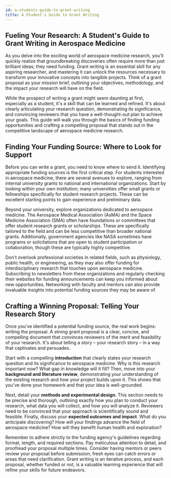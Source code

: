 ```yaml
---
id: a-students-guide-to-grant-writing
title: A Student's Guide to Grant Writing
---
```


## Fueling Your Research: A Student's Guide to Grant Writing in Aerospace Medicine

As you delve into the exciting world of aerospace medicine research, you'll quickly realize that groundbreaking discoveries often require more than just brilliant ideas; they need funding. Grant writing is an essential skill for any aspiring researcher, and mastering it can unlock the resources necessary to transform your innovative concepts into tangible projects. Think of a grant proposal as your mission brief, outlining your objectives, methodology, and the impact your research will have on the field.

While the prospect of writing a grant might seem daunting at first, especially as a student, it's a skill that can be learned and refined. It's about clearly articulating your research question, demonstrating its significance, and convincing reviewers that you have a well-thought-out plan to achieve your goals. This guide will walk you through the basics of finding funding opportunities and crafting a compelling proposal that stands out in the competitive landscape of aerospace medicine research.

## Finding Your Funding Source: Where to Look for Support

Before you can write a grant, you need to know where to send it. Identifying appropriate funding sources is the first critical step. For students interested in aerospace medicine, there are several avenues to explore, ranging from internal university grants to national and international organizations. Start by looking within your own institution; many universities offer small grants or fellowships specifically for student research projects. These can be excellent starting points to gain experience and preliminary data.

Beyond your university, explore organizations dedicated to aerospace medicine. The Aerospace Medical Association (AsMA) and the Space Medicine Association (SMA) often have foundations or committees that offer student research grants or scholarships. These are specifically tailored to the field and can be less competitive than broader national grants. Additionally, government agencies like NASA sometimes have programs or solicitations that are open to student participation or collaboration, though these are typically highly competitive.

Don't overlook professional societies in related fields, such as physiology, public health, or engineering, as they may also offer funding for interdisciplinary research that touches upon aerospace medicine. Subscribing to newsletters from these organizations and regularly checking their websites for funding announcements can keep you informed about new opportunities. Networking with faculty and mentors can also provide invaluable insights into potential funding sources they may be aware of.

## Crafting a Winning Proposal: Telling Your Research Story

Once you've identified a potential funding source, the real work begins: writing the proposal. A strong grant proposal is a clear, concise, and compelling document that convinces reviewers of the merit and feasibility of your research. It's about telling a story – your research story – in a way that captivates and persuades.

Start with a compelling **introduction** that clearly states your research question and its significance to aerospace medicine. Why is this research important now? What gap in knowledge will it fill? Then, move into your **background and literature review**, demonstrating your understanding of the existing research and how your project builds upon it. This shows that you've done your homework and that your idea is well-grounded.

Next, detail your **methods and experimental design**. This section needs to be precise and thorough, outlining exactly how you plan to conduct your research, what data you will collect, and how you will analyze it. Reviewers need to be convinced that your approach is scientifically sound and feasible. Finally, discuss your **expected outcomes and impact**. What do you anticipate discovering? How will your findings advance the field of aerospace medicine? How will they benefit human health and exploration?

Remember to adhere strictly to the funding agency's guidelines regarding format, length, and required sections. Pay meticulous attention to detail, and proofread your proposal multiple times. Consider having mentors or peers review your proposal before submission; fresh eyes can catch errors or areas that need clarification. Grant writing is an iterative process, and each proposal, whether funded or not, is a valuable learning experience that will refine your skills for future endeavors.